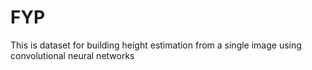 # FYP

This is dataset for building height estimation from a single image using convolutional neural networks

